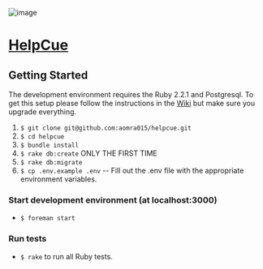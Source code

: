 ![image](https://codeship.com/projects/69278/status?branch=master)
# [HelpCue](http://www.helpcue.com)

## Getting Started

The development environment requires the Ruby 2.2.1 and Postgresql. To get this setup please follow the instructions in the [Wiki](https://github.com/aomra015/helpcue/wiki) but make sure you upgrade everything.

1. `$ git clone git@github.com:aomra015/helpcue.git`
1. `$ cd helpcue`
1. `$ bundle install`
1. `$ rake db:create` ONLY THE FIRST TIME
1. `$ rake db:migrate`
1. `$ cp .env.example .env` -- Fill out the .env file with the appropriate environment variables.

### Start development environment (at localhost:3000)
- `$ foreman start`

### Run tests
- `$ rake` to run all Ruby tests.
